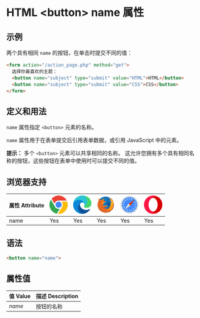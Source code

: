 HTML \<button> name 属性
===

## 示例

两个具有相同 `name` 的按钮，在单击时提交不同的值：

```html idoc:preview:iframe
<form action="/action_page.php" method="get">
  选择你最喜欢的主题：
  <button name="subject" type="submit" value="HTML">HTML</button>
  <button name="subject" type="submit" value="CSS">CSS</button>
</form>
```

## 定义和用法

`name` 属性指定 `<button>` 元素的名称。

`name` 属性用于在表单提交后引用表单数据，或引用 JavaScript 中的元素。

**提示：** 多个 `<button>` 元素可以共享相同的名称。 这允许您拥有多个具有相同名称的按钮，这些按钮在表单中使用时可以提交不同的值。

## 浏览器支持

| 属性 Attribute | ![chrome][1] | ![edge][2] | ![firefox][3] | ![safari][4] | ![opera][5] |
| ---- | ---- | ---- | ---- | ---- | ---- |
| name      | Yes | Yes | Yes | Yes | Yes |
<!--rehype:style=width: 100%; display: inline-table;-->

## 语法

```html
<button name="name">
```

## 属性值

| 值 Value | 描述 Description |
| ----- | ----- |
| *name* | 按钮的名称 |
<!--rehype:style=width: 100%; display: inline-table;-->

[1]: ../assets/chrome.svg
[2]: ../assets/edge.svg
[3]: ../assets/firefox.svg
[4]: ../assets/safari.svg
[5]: ../assets/opera.svg